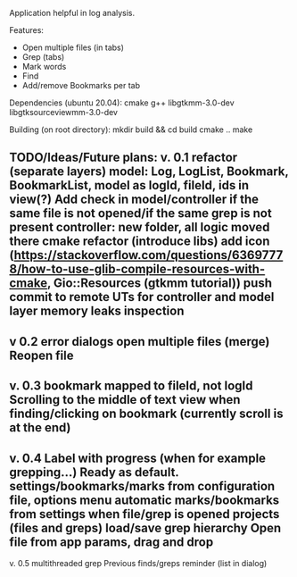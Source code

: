 Application helpful in log analysis.

Features:
- Open multiple files (in tabs)
- Grep (tabs)
- Mark words
- Find
- Add/remove Bookmarks per tab

Dependencies (ubuntu 20.04):
cmake
g++
libgtkmm-3.0-dev
libgtksourceviewmm-3.0-dev

Building (on root directory):
mkdir build && cd build
cmake ..
make

TODO/Ideas/Future plans:
v. 0.1
refactor (separate layers)
model: Log, LogList, Bookmark, BookmarkList, model as logId, fileId, ids in view(?)
Add check in model/controller if the same file is not opened/if the same grep is not present
controller: new folder, all logic moved there
cmake refactor (introduce libs)
add icon (https://stackoverflow.com/questions/63697778/how-to-use-glib-compile-resources-with-cmake, Gio::Resources (gtkmm tutorial))
push commit to remote
UTs for controller and model layer
memory leaks inspection
------------
v 0.2
error dialogs
open multiple files (merge)
Reopen file
------------
v. 0.3
bookmark mapped to fileId, not logId
Scrolling to the middle of text view when finding/clicking on bookmark (currently scroll is at the end)
------------
v. 0.4
Label with progress (when for example grepping...) Ready as default.
settings/bookmarks/marks from configuration file, options menu
automatic marks/bookmarks from settings when file/grep is opened
projects (files and greps)
load/save grep hierarchy
Open file from app params, drag and drop
------------
v. 0.5
multithreaded grep
Previous finds/greps reminder (list in dialog)
